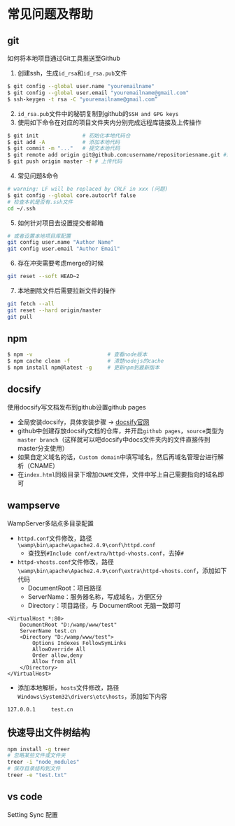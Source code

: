 # 常见问题及帮助

## git

如何将本地项目通过Git工具推送至Github
1. 创建ssh，生成`id_rsa`和`id_rsa.pub`文件
``` sh
$ git config --global user.name "youremailname"
$ git config --global user.email "youremailname@gmail.com"
$ ssh-keygen -t rsa -C "youremailname@gmail.com”
```
2. `id_rsa.pub`文件中的秘钥复制到github的`SSH and GPG keys`
3. 使用如下命令在对应的项目文件夹内分别完成远程库链接及上传操作
``` sh
$ git init              # 初始化本地代码仓
$ git add -A            # 添加本地代码
$ git commit -m "..."   # 提交本地代码
$ git remote add origin git@github.com:username/repositoriesname.git #添加远程版本库
$ git push origin master -f # 上传代码
```
4. 常见问题&命令 
``` sh
# warning: LF will be replaced by CRLF in xxx (问题)
$ git config --global core.autocrlf false
# 检查本机是否有.ssh文件
cd ~/.ssh
```
5. 如何针对项目去设置提交者邮箱
``` sh
# 或者设置本地项目库配置
git config user.name "Author Name"
git config user.email "Author Email"
```
6. 存在冲突需要考虑merge的时候
``` sh
git reset --soft HEAD~2
```
7. 本地删除文件后需要拉新文件的操作
``` sh
git fetch --all
git reset --hard origin/master
git pull
```

## npm 

``` sh
$ npm -v                        # 查看node版本
$ npm cache clean -f            # 清楚nodejs的cache
$ npm install npm@latest -g     # 更新npm到最新版本
```

## docsify
使用docsify写文档发布到github设置github pages
- 全局安装docsify，具体安装步骤 -> [docsify官网](https://docsify.js.org/#/zh-cn/quickstart)
- github中创建存放docsify文档的仓库，并开启`github pages`，`source`类型为`master branch`（这样就可以吧docsify中docs文件夹内的文件直接传到master分支使用）
- 如果自定义域名的话，`Custom domain`中填写域名，然后再域名管理台进行解析（CNAME）
- 在`index.html`同级目录下增加`CNAME`文件，文件中写上自己需要指向的域名即可

## wampserve
WampServer多站点多目录配置

- `httpd.conf`文件修改，路径`\wamp\bin\apache\apache2.4.9\conf\httpd.conf`
  - 查找到`#Include conf/extra/httpd-vhosts.conf`，去掉`#`
- `httpd-vhosts.conf`文件修改，路径`\wamp\bin\apache\Apache2.4.9\conf\extra\httpd-vhosts.conf`，添加如下代码
  - DocumentRoot：项目路径
  - ServerName：服务器名称，写成域名，方便区分
  - Directory：项目路径，与 DocumentRoot 无脑一致即可

```
<VirtualHost *:80>   
    DocumentRoot "D:/wamp/www/test"   
    ServerName test.cn   
    <Directory "D:/wamp/www/test">
        Options Indexes FollowSymLinks
        AllowOverride All
        Order allow,deny
        Allow from all
    </Directory>
</VirtualHost>
```

- 添加本地解析，`hosts`文件修改，路径`Windows\System32\drivers\etc\hosts`，添加如下内容

```
127.0.0.1     test.cn
```

## 快速导出文件树结构

``` sh
npm install -g treer
# 忽略某些文件或文件夹
treer -i "node_modules"
# 保存目录结构到文件
treer -e "test.txt"
```

## vs code

Setting Sync 配置